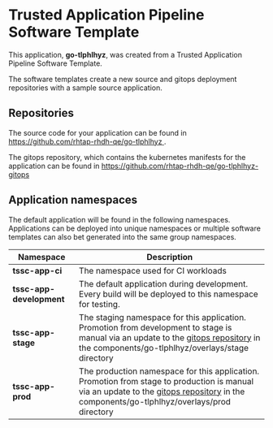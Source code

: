# Trusted Application Pipeline Software Template

This application, **go-tlphlhyz**, was created from a Trusted Application Pipeline Software Template.

The software templates create a new source and gitops deployment repositories with a sample source application. 

## Repositories

The source code for your application can be found in [https://github.com/rhtap-rhdh-qe/go-tlphlhyz ](https://github.com/rhtap-rhdh-qe/go-tlphlhyz ).
 
The gitops repository, which contains the kubernetes manifests for the application can be found in 
[https://github.com/rhtap-rhdh-qe/go-tlphlhyz-gitops ](https://github.com/rhtap-rhdh-qe/go-tlphlhyz-gitops ) 

## Application namespaces 

The default application will be found in the following namespaces. Applications can be deployed into unique namespaces or multiple software templates can also bet generated into the same group namespaces.  

|  Namespace   |  Description   |  
| -------- | -------- |
| **tssc-app-ci** | The namespace used for CI workloads |
| **tssc-app-development** | The default application during development. Every build will be deployed to this namespace for testing. |
| **tssc-app-stage** | The staging namespace for this application. Promotion from development to stage is manual via an update to the [gitops repository](https://github.com/rhtap-rhdh-qe/go-tlphlhyz-gitops ) in the components/go-tlphlhyz/overlays/stage directory |
| **tssc-app-prod** | The production namespace for this application. Promotion from stage to production is manual via an update to the [gitops repository](https://github.com/rhtap-rhdh-qe/go-tlphlhyz-gitops ) in the components/go-tlphlhyz/overlays/prod directory |